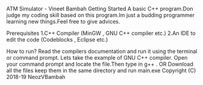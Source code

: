 ATM Simulator - Vineet Bambah 
Getting Started
A basic C++ program.Don judge my coding skill based on this program.Im just a budding programmer 
learning new things.Feel free to give advices.

Prerequisites
1.C++ Compiler (MinGW , GNU C++ compiler etc.)
2.An IDE to edit the code (Codeblocks , Eclipse etc.)

How to run?
Read the compilers documentation and run it using the terminal or command prompt.
         Lets take the example of GNU C++ compiler.
         Open your command prompt and locate the file.Then type in g++ <filename>.
         OR
         Download all the files keep them in the same directory and run main.exe
Copyright (C) 2018-19 NeozVBambah
